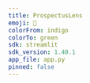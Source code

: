 ```yaml
---
title: ProspectusLens
emoji: 👀
colorFrom: indigo
colorTo: green
sdk: streamlit
sdk_version: 1.40.1
app_file: app.py
pinned: false
---
```

